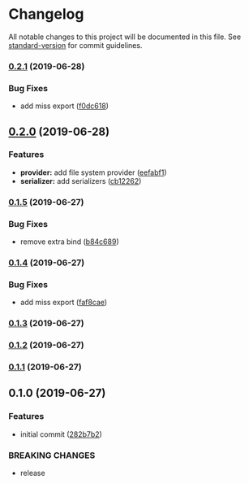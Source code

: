# Changelog

All notable changes to this project will be documented in this file. See [standard-version](https://github.com/conventional-changelog/standard-version) for commit guidelines.

### [0.2.1](https://github.com/solid-soda/cache/compare/v0.2.0...v0.2.1) (2019-06-28)


### Bug Fixes

* add miss export ([f0dc618](https://github.com/solid-soda/cache/commit/f0dc618))



## [0.2.0](https://github.com/solid-soda/cache/compare/v0.1.5...v0.2.0) (2019-06-28)


### Features

* **provider:** add file system provider ([eefabf1](https://github.com/solid-soda/cache/commit/eefabf1))
* **serializer:** add serializers ([cb12262](https://github.com/solid-soda/cache/commit/cb12262))



### [0.1.5](https://github.com/solid-soda/cache/compare/v0.1.4...v0.1.5) (2019-06-27)


### Bug Fixes

* remove extra bind ([b84c689](https://github.com/solid-soda/cache/commit/b84c689))



### [0.1.4](https://github.com/solid-soda/cache/compare/v0.1.3...v0.1.4) (2019-06-27)


### Bug Fixes

* add miss export ([faf8cae](https://github.com/solid-soda/cache/commit/faf8cae))



### [0.1.3](https://github.com/solid-soda/cache/compare/v0.1.2...v0.1.3) (2019-06-27)



### [0.1.2](https://github.com/solid-soda/cache/compare/v0.1.1...v0.1.2) (2019-06-27)



### [0.1.1](https://github.com/solid-soda/cache/compare/v0.1.0...v0.1.1) (2019-06-27)



## 0.1.0 (2019-06-27)


### Features

* initial commit ([282b7b2](https://github.com/solid-soda/cache/commit/282b7b2))


### BREAKING CHANGES

* release
